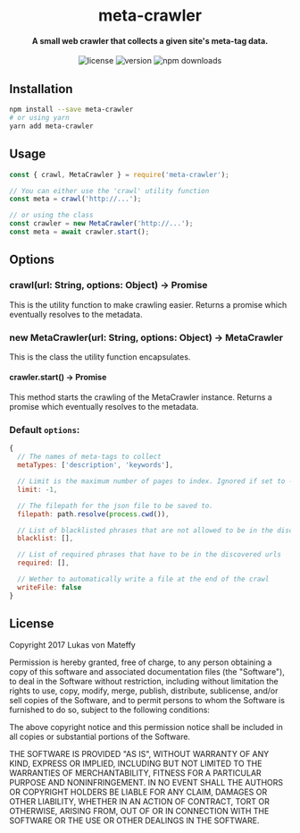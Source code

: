 <h1 align="center">meta-crawler</h1>
<h4 align="center">
  A small web crawler that collects a given site's meta-tag data.
</h4>
<p align="center">
  <img alt="license" src="https://img.shields.io/npm/l/meta-crawler.svg">
  <img alt="version" src="https://img.shields.io/npm/v/meta-crawler.svg">
  <img alt="npm downloads" src="https://img.shields.io/npm/dt/meta-crawler.svg">
</p>

## Installation
```sh
npm install --save meta-crawler
# or using yarn
yarn add meta-crawler
```

## Usage
```js
const { crawl, MetaCrawler } = require('meta-crawler');

// You can either use the 'crawl' utility function
const meta = crawl('http://...');

// or using the class
const crawler = new MetaCrawler('http://...');
const meta = await crawler.start();
```

## Options
### crawl(url: String, options: Object) -> Promise
This is the utility function to make crawling easier.
Returns a promise which eventually resolves to the metadata.

### new MetaCrawler(url: String, options: Object) -> MetaCrawler
This is the class the utility function encapsulates.

#### crawler.start() -> Promise
This method starts the crawling of the MetaCrawler instance.
Returns a promise which eventually resolves to the metadata.

### Default `options`:
```js
{
  // The names of meta-tags to collect
  metaTypes: ['description', 'keywords'],

  // Limit is the maximum number of pages to index. Ignored if set to -1
  limit: -1,

  // The filepath for the json file to be saved to.
  filepath: path.resolve(process.cwd()),

  // List of blacklisted phrases that are not allowed to be in the discovered urls
  blacklist: [],

  // List of required phrases that have to be in the discovered urls
  required: [],

  // Wether to automatically write a file at the end of the crawl
  writeFile: false
}
```


## License
Copyright 2017 Lukas von Mateffy

Permission is hereby granted, free of charge, to any person obtaining a copy of this software and associated documentation files (the "Software"), to deal in the Software without restriction, including without limitation the rights to use, copy, modify, merge, publish, distribute, sublicense, and/or sell copies of the Software, and to permit persons to whom the Software is furnished to do so, subject to the following conditions:

The above copyright notice and this permission notice shall be included in all copies or substantial portions of the Software.

THE SOFTWARE IS PROVIDED "AS IS", WITHOUT WARRANTY OF ANY KIND, EXPRESS OR IMPLIED, INCLUDING BUT NOT LIMITED TO THE WARRANTIES OF MERCHANTABILITY, FITNESS FOR A PARTICULAR PURPOSE AND NONINFRINGEMENT. IN NO EVENT SHALL THE AUTHORS OR COPYRIGHT HOLDERS BE LIABLE FOR ANY CLAIM, DAMAGES OR OTHER LIABILITY, WHETHER IN AN ACTION OF CONTRACT, TORT OR OTHERWISE, ARISING FROM, OUT OF OR IN CONNECTION WITH THE SOFTWARE OR THE USE OR OTHER DEALINGS IN THE SOFTWARE.
